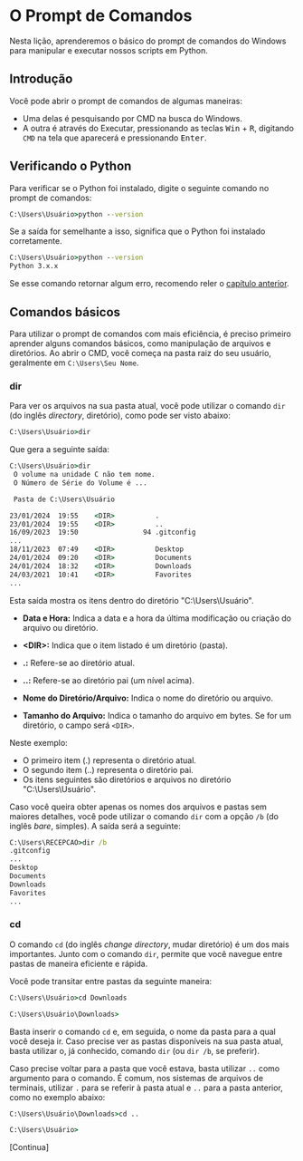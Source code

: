 # O Prompt de Comandos

Nesta lição, aprenderemos o básico do prompt de comandos do Windows para manipular e executar nossos scripts em Python.

## Introdução

Você pode abrir o prompt de comandos de algumas maneiras:

- Uma delas é pesquisando por CMD na busca do Windows.
- A outra é através do Executar, pressionando as teclas <kbd>Win</kbd> + <kbd>R</kbd>, digitando `CMD` na tela que aparecerá e pressionando <kbd>Enter</kbd>.

## Verificando o Python

Para verificar se o Python foi instalado, digite o seguinte comando no prompt de comandos:

```cmd
C:\Users\Usuário>python --version
```

Se a saída for semelhante a isso, significa que o Python foi instalado corretamente.

```cmd
C:\Users\Usuário>python --version
Python 3.x.x
```

Se esse comando retornar algum erro, recomendo reler o [capítulo anterior](01_Introduction.md).

## Comandos básicos

Para utilizar o prompt de comandos com mais eficiência, é preciso primeiro aprender alguns comandos básicos, como manipulação de arquivos e diretórios.
Ao abrir o CMD, você começa na pasta raiz do seu usuário, geralmente em `C:\Users\Seu Nome`.

### dir

Para ver os arquivos na sua pasta atual, você pode utilizar o comando `dir` (do inglês *directory*, diretório), como pode ser visto abaixo:

```cmd
C:\Users\Usuário>dir
```

Que gera a seguinte saída:

```cmd
C:\Users\Usuário>dir
 O volume na unidade C não tem nome.
 O Número de Série do Volume é ...

 Pasta de C:\Users\Usuário

23/01/2024  19:55    <DIR>          .
23/01/2024  19:55    <DIR>          ..
16/09/2023  19:50                94 .gitconfig
...
18/11/2023  07:49    <DIR>          Desktop
24/01/2024  09:20    <DIR>          Documents
24/01/2024  18:32    <DIR>          Downloads
24/03/2021  10:41    <DIR>          Favorites
...
```

Esta saída mostra os itens dentro do diretório "C:\Users\Usuário".

- **Data e Hora:** Indica a data e a hora da última modificação ou criação do arquivo ou diretório.

- **\<DIR\>:** Indica que o item listado é um diretório (pasta).

- **.:** Refere-se ao diretório atual.

- **..:** Refere-se ao diretório pai (um nível acima).

- **Nome do Diretório/Arquivo:** Indica o nome do diretório ou arquivo.

- **Tamanho do Arquivo:** Indica o tamanho do arquivo em bytes. Se for um diretório, o campo será `<DIR>`.

Neste exemplo:

- O primeiro item (.) representa o diretório atual.
- O segundo item (..) representa o diretório pai.
- Os itens seguintes são diretórios e arquivos no diretório "C:\Users\Usuário".

Caso você queira obter apenas os nomes dos arquivos e pastas sem maiores detalhes, você pode utilizar o comando `dir` com a opção `/b` (do inglês *bare*, simples). A saída será a seguinte:

```cmd
C:\Users\RECEPCAO>dir /b
.gitconfig
...
Desktop
Documents
Downloads
Favorites
...
```

### cd

O comando `cd` (do inglês *change directory*, mudar diretório) é um dos mais importantes. Junto com o comando `dir`, permite que você navegue entre pastas de maneira eficiente e rápida.

Você pode transitar entre pastas da seguinte maneira:

```cmd
C:\Users\Usuário>cd Downloads

C:\Users\Usuário\Downloads>
```

Basta inserir o comando `cd` e, em seguida, o nome da pasta para a qual você deseja ir. Caso precise ver as pastas disponíveis na sua pasta atual, basta utilizar o, já conhecido, comando `dir` (ou `dir /b`, se preferir).

Caso precise voltar para a pasta que você estava, basta utilizar `..` como argumento para o comando. É comum, nos sistemas de arquivos de terminais, utilizar `.` para se referir à pasta atual e `..` para a pasta anterior, como no exemplo abaixo:

```cmd
C:\Users\Usuário\Downloads>cd ..

C:\Users\Usuário>
```

[Continua]
